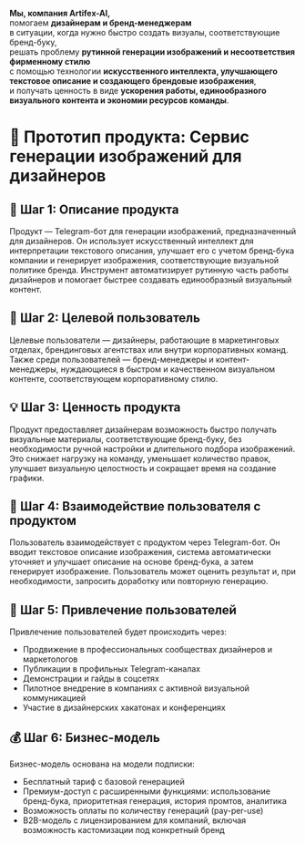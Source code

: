 **Мы, компания Artifex-AI,**  
помогаем **дизайнерам и бренд-менеджерам**  
в ситуации, когда нужно быстро создать визуалы, соответствующие бренд-буку,  
решать проблему **рутинной генерации изображений и несоответствия фирменному стилю**  
с помощью технологии **искусственного интеллекта, улучшающего текстовое описание и создающего брендовые изображения**,  
и получать ценность в виде **ускорения работы, единообразного визуального контента и экономии ресурсов команды**.

# 🧩 Прототип продукта: Сервис генерации изображений для дизайнеров

## 🧠 Шаг 1: Описание продукта
Продукт — Telegram-бот для генерации изображений, предназначенный для дизайнеров. Он использует искусственный интеллект для интерпретации текстового описания, улучшает его с учетом бренд-бука компании и генерирует изображения, соответствующие визуальной политике бренда. Инструмент автоматизирует рутинную часть работы дизайнеров и помогает быстрее создавать единообразный визуальный контент.

## 🎯 Шаг 2: Целевой пользователь
Целевые пользователи — дизайнеры, работающие в маркетинговых отделах, брендинговых агентствах или внутри корпоративных команд. Также среди пользователей — бренд-менеджеры и контент-менеджеры, нуждающиеся в быстром и качественном визуальном контенте, соответствующем корпоративному стилю.

## 💡 Шаг 3: Ценность продукта
Продукт предоставляет дизайнерам возможность быстро получать визуальные материалы, соответствующие бренд-буку, без необходимости ручной настройки и длительного подбора изображений. Это снижает нагрузку на команду, уменьшает количество правок, улучшает визуальную целостность и сокращает время на создание графики.

## 🔁 Шаг 4: Взаимодействие пользователя с продуктом
Пользователь взаимодействует с продуктом через Telegram-бот. Он вводит текстовое описание изображения, система автоматически уточняет и улучшает описание на основе бренд-бука, а затем генерирует изображение. Пользователь может оценить результат и, при необходимости, запросить доработку или повторную генерацию.

## 🚀 Шаг 5: Привлечение пользователей
Привлечение пользователей будет происходить через:
- Продвижение в профессиональных сообществах дизайнеров и маркетологов
- Публикации в профильных Telegram-каналах
- Демонстрации и гайды в соцсетях
- Пилотное внедрение в компаниях с активной визуальной коммуникацией
- Участие в дизайнерских хакатонах и конференциях

## 💰 Шаг 6: Бизнес-модель
Бизнес-модель основана на модели подписки:
- Бесплатный тариф с базовой генерацией
- Премиум-доступ с расширенными функциями: использование бренд-бука, приоритетная генерация, история промтов, аналитика
- Возможность оплаты по количеству генераций (pay-per-use)
- B2B-модель с лицензированием для компаний, включая возможность кастомизации под конкретный бренд
